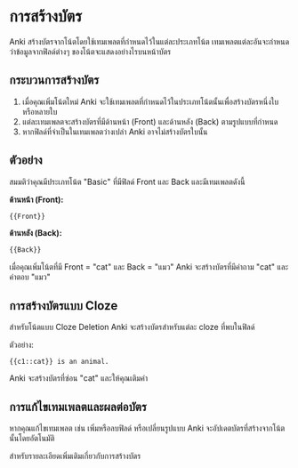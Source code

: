 # การสร้างบัตร

<!-- toc -->

Anki สร้างบัตรจากโน้ตโดยใช้เทมเพลตที่กำหนดไว้ในแต่ละประเภทโน้ต เทมเพลตแต่ละอันจะกำหนดว่าข้อมูลจากฟิลด์ต่างๆ ของโน้ตจะแสดงอย่างไรบนหน้าบัตร

## กระบวนการสร้างบัตร

1. เมื่อคุณเพิ่มโน้ตใหม่ Anki จะใช้เทมเพลตที่กำหนดไว้ในประเภทโน้ตนั้นเพื่อสร้างบัตรหนึ่งใบหรือหลายใบ
2. แต่ละเทมเพลตจะสร้างบัตรที่มีด้านหน้า (Front) และด้านหลัง (Back) ตามรูปแบบที่กำหนด
3. หากฟิลด์ที่จำเป็นในเทมเพลตว่างเปล่า Anki อาจไม่สร้างบัตรใบนั้น

## ตัวอย่าง

สมมติว่าคุณมีประเภทโน้ต "Basic" ที่มีฟิลด์ Front และ Back และมีเทมเพลตดังนี้

**ด้านหน้า (Front):**

```html
{{Front}}
```

**ด้านหลัง (Back):**

```html
{{Back}}
```

เมื่อคุณเพิ่มโน้ตที่มี Front = "cat" และ Back = "แมว" Anki จะสร้างบัตรที่มีคำถาม "cat" และคำตอบ "แมว"

## การสร้างบัตรแบบ Cloze

สำหรับโน้ตแบบ Cloze Deletion Anki จะสร้างบัตรสำหรับแต่ละ cloze ที่พบในฟิลด์

ตัวอย่าง:

```
{{c1::cat}} is an animal.
```

Anki จะสร้างบัตรที่ซ่อน "cat" และให้คุณเติมคำ

## การแก้ไขเทมเพลตและผลต่อบัตร

หากคุณแก้ไขเทมเพลต เช่น เพิ่มหรือลบฟิลด์ หรือเปลี่ยนรูปแบบ Anki จะอัปเดตบัตรที่สร้างจากโน้ตนั้นโดยอัตโนมัติ

สำหรับรายละเอียดเพิ่มเติมเกี่ยวกับการสร้างบัตร
